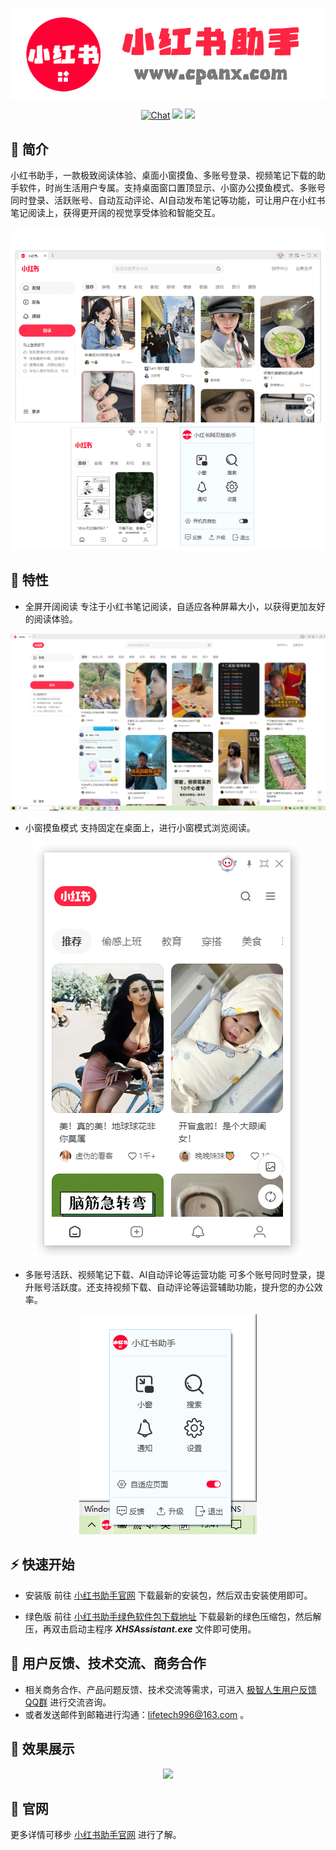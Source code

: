 <p align="center">
 <img src="./doc/xiaohongshu_logo.png" align="middle" width = "600"/>
<p align="center">
<p align="center">
    <a href="https://qm.qq.com/q/CkEX6hUMMg"><img src="https://img.shields.io/badge/Chat-QQ-7488d1.svg" alt="Chat"></a>
    <a href="https://github.com/ChenXi996/xiaohongshu/releases"><img src="https://img.shields.io/github/v/release/ChenXi996/xiaohongshu?color=ffa"></a>
    <a href=""><img src="https://img.shields.io/badge/os-win-pink.svg"></a>
</p>

## 📣 简介
小红书助手，一款极致阅读体验、桌面小窗摸鱼、多账号登录、视频笔记下载的助手软件，时尚生活用户专属。支持桌面窗口置顶显示、小窗办公摸鱼模式、多账号同时登录、活跃账号、自动互动评论、AI自动发布笔记等功能，可让用户在小红书笔记阅读上，获得更开阔的视觉享受体验和智能交互。

<div align="center">
    <img src="./doc/xiaohongshu_ui_1.png" width="800">
</div>


## 🌟 特性
- 全屏开阔阅读
专注于小红书笔记阅读，自适应各种屏幕大小，以获得更加友好的阅读体验。
<div align="center">
    <img src="./doc/xiaohongshu_read.png">
</div>

- 小窗摸鱼模式
支持固定在桌面上，进行小窗模式浏览阅读。
<div align="center">
    <img src="./doc/xiaohongshu_min_widget.png">
</div>

- 多账号活跃、视频笔记下载、AI自动评论等运营功能
可多个账号同时登录，提升账号活跃度。还支持视频下载、自动评论等运营辅助功能，提升您的办公效率。
<div align="center">
    <img src="./doc/xiaohongshu_office.png">
</div>


## ⚡ 快速开始

- 安装版
前往 [小红书助手官网](http://xhs.cpanx.com) 下载最新的安装包，然后双击安装使用即可。

- 绿色版
前往 [小红书助手绿色软件包下载地址](https://github.com/ChenXi996/xiaohongshu/releases) 下载最新的绿色压缩包，然后解压，再双击启动主程序 ***XHSAssistant.exe*** 文件即可使用。


## 📖 用户反馈、技术交流、商务合作

- 相关商务合作、产品问题反馈、技术交流等需求，可进入 [极智人生用户反馈QQ群](https://qm.qq.com/q/CkEX6hUMMg) 进行交流咨询。
- 或者发送邮件到邮箱进行沟通：lifetech996@163.com 。


## 👀 效果展示

<div align="center">
    <img src="./doc/xiaohongshu_demo.gif">
</div>


## 🚀 官网
更多详情可移步
[小红书助手官网](http://xhs.cpanx.com)
进行了解。
